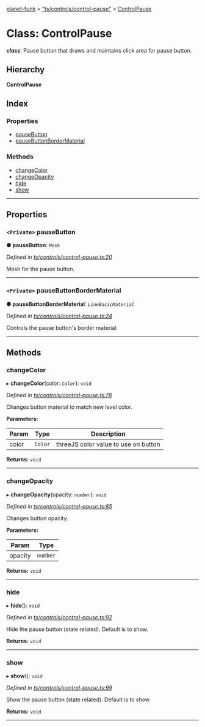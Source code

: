 [planet-funk](../README.md) > ["ts/controls/control-pause"](../modules/_ts_controls_control_pause_.md) > [ControlPause](../classes/_ts_controls_control_pause_.controlpause.md)

# Class: ControlPause

*__class__*: Pause button that draws and maintains click area for pause button.

## Hierarchy

**ControlPause**

## Index

### Properties

* [pauseButton](_ts_controls_control_pause_.controlpause.md#pausebutton)
* [pauseButtonBorderMaterial](_ts_controls_control_pause_.controlpause.md#pausebuttonbordermaterial)

### Methods

* [changeColor](_ts_controls_control_pause_.controlpause.md#changecolor)
* [changeOpacity](_ts_controls_control_pause_.controlpause.md#changeopacity)
* [hide](_ts_controls_control_pause_.controlpause.md#hide)
* [show](_ts_controls_control_pause_.controlpause.md#show)

---

## Properties

<a id="pausebutton"></a>

### `<Private>` pauseButton

**● pauseButton**: *`Mesh`*

*Defined in [ts/controls/control-pause.ts:20](https://github.com/WilliamRADFunk/planet-funk/blob/4d2f34e/src/ts/controls/control-pause.ts#L20)*

Mesh for the pause button.

___
<a id="pausebuttonbordermaterial"></a>

### `<Private>` pauseButtonBorderMaterial

**● pauseButtonBorderMaterial**: *`LineBasicMaterial`*

*Defined in [ts/controls/control-pause.ts:24](https://github.com/WilliamRADFunk/planet-funk/blob/4d2f34e/src/ts/controls/control-pause.ts#L24)*

Controls the pause button's border material.

___

## Methods

<a id="changecolor"></a>

###  changeColor

▸ **changeColor**(color: *`Color`*): `void`

*Defined in [ts/controls/control-pause.ts:78](https://github.com/WilliamRADFunk/planet-funk/blob/4d2f34e/src/ts/controls/control-pause.ts#L78)*

Changes button material to match new level color.

**Parameters:**

| Param | Type | Description |
| ------ | ------ | ------ |
| color | `Color` |  threeJS color value to use on button |

**Returns:** `void`

___
<a id="changeopacity"></a>

###  changeOpacity

▸ **changeOpacity**(opacity: *`number`*): `void`

*Defined in [ts/controls/control-pause.ts:85](https://github.com/WilliamRADFunk/planet-funk/blob/4d2f34e/src/ts/controls/control-pause.ts#L85)*

Changes button opacity.

**Parameters:**

| Param | Type |
| ------ | ------ |
| opacity | `number` |

**Returns:** `void`

___
<a id="hide"></a>

###  hide

▸ **hide**(): `void`

*Defined in [ts/controls/control-pause.ts:92](https://github.com/WilliamRADFunk/planet-funk/blob/4d2f34e/src/ts/controls/control-pause.ts#L92)*

Hide the pause button (state related). Default is to show.

**Returns:** `void`

___
<a id="show"></a>

###  show

▸ **show**(): `void`

*Defined in [ts/controls/control-pause.ts:99](https://github.com/WilliamRADFunk/planet-funk/blob/4d2f34e/src/ts/controls/control-pause.ts#L99)*

Show the pause button (state related). Default is to show.

**Returns:** `void`

___

